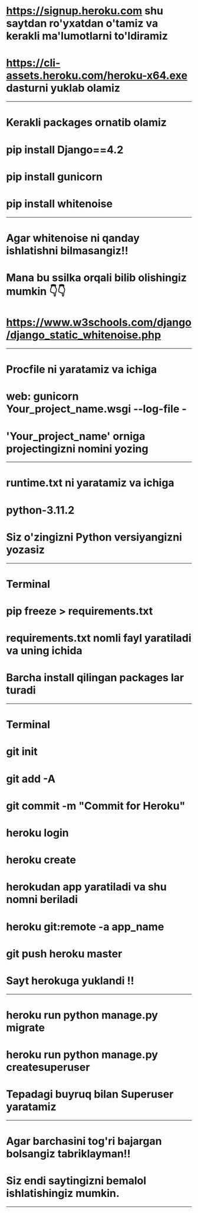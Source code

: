 # https://signup.heroku.com    shu saytdan ro'yxatdan o'tamiz va kerakli ma'lumotlarni to'ldiramiz
# https://cli-assets.heroku.com/heroku-x64.exe dasturni yuklab olamiz

_________________________________________________________________
# Kerakli packages ornatib olamiz
# pip install Django==4.2 
# pip install gunicorn
# pip install whitenoise
_________________________________________________________________

# Agar whitenoise ni qanday ishlatishni bilmasangiz!!
# Mana bu ssilka orqali bilib olishingiz mumkin 👇👇
# https://www.w3schools.com/django/django_static_whitenoise.php
_________________________________________________________________

# Procfile ni yaratamiz va ichiga 
#    web: gunicorn Your_project_name.wsgi --log-file -
#    'Your_project_name' orniga projectingizni nomini yozing
_________________________________________________________________

# runtime.txt ni yaratamiz va ichiga 
#    python-3.11.2
#    Siz o'zingizni Python versiyangizni yozasiz
_________________________________________________________________

# Terminal
# pip freeze > requirements.txt
# requirements.txt nomli fayl yaratiladi va uning ichida
# Barcha install qilingan packages lar turadi
_________________________________________________________________

# Terminal
# git init
# git add -A
# git commit -m "Commit for Heroku"

# heroku login
# heroku create 
# herokudan app yaratiladi va shu nomni beriladi
# heroku git:remote -a app_name
# git push heroku master
# Sayt herokuga yuklandi !!
_____________________________________________________

# heroku run python manage.py migrate
# heroku run python manage.py createsuperuser
# Tepadagi buyruq bilan Superuser yaratamiz
_____________________________________________________

# Agar barchasini tog'ri bajargan bolsangiz tabriklayman!!
# Siz endi saytingizni bemalol ishlatishingiz mumkin.

_____________________________________________________